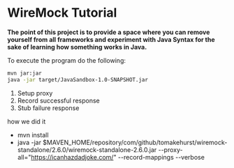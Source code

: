 # WireMock Tutorial

__The point of this project is to provide a space where you can remove yourself from all frameworks and experiment with Java Syntax for the sake of learning how something works in Java.__

To execute the program do the following:

```bash
mvn jar:jar
java -jar target/JavaSandbox-1.0-SNAPSHOT.jar
```




1. Setup proxy
2. Record successful response
3. Stub failure response













how we did it

- mvn install
- java -jar $MAVEN_HOME/repository/com/github/tomakehurst/wiremock-standalone/2.6.0/wiremock-standalone-2.6.0.jar
  --proxy-all="https://icanhazdadjoke.com/"
  --record-mappings --verbose

